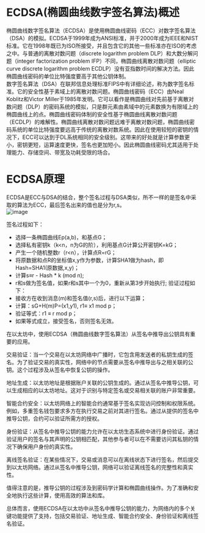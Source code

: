 # ECDSA(椭圆曲线数字签名算法)概述

椭圆曲线数字签名算法（ECDSA）是使用椭圆曲线密码（ECC）对数字签名算法（DSA）的模拟。ECDSA于1999年成为ANSI标准，并于2000年成为IEEE和NIST标准。它在1998年既已为ISO所接受，并且包含它的其他一些标准亦在ISO的考虑之中。与普通的离散对数问题（discrete logarithm problem DLP）和大数分解问题（integer factorization problem IFP）不同，椭圆曲线离散对数问题（elliptic curve discrete logarithm problem ECDLP）没有亚指数时间的解决方法。因此椭圆曲线密码的单位比特强度要高于其他公钥体制。<br>
数字签名算法（DSA）在联邦信息处理标准FIPS中有详细论述，称为数字签名标准。它的安全性基于素域上的离散对数问题。椭圆曲线密码（ECC）由Neal Koblitz和Victor Miller于1985年发明。它可以看作是椭圆曲线对先前基于离散对数问题（DLP）的密码系统的模拟，只是群元素由素域中的元素数换为有限域上的椭圆曲线上的点。椭圆曲线密码体制的安全性基于椭圆曲线离散对数问题（ECDLP）的难解性。椭圆曲线离散对数问题远难于离散对数问题，椭圆曲线密码系统的单位比特强度要远高于传统的离散对数系统。因此在使用较短的密钥的情况下，ECC可以达到于DL系统相同的安全级别。这带来的好处就是计算参数更小，密钥更短，运算速度更快，签名也更加短小。因此椭圆曲线密码尤其适用于处理能力、存储空间、带宽及功耗受限的场合。<br>
# ECDSA原理

ECDSA是ECC与DSA的结合，整个签名过程与DSA类似，所不一样的是签名中采取的算法为ECC，最后签名出来的值也是分为r,s。<br>
![image](https://github.com/Ashl703/group-xx/assets/138503504/0c327f04-9c7c-4787-b4f7-29232addd413)

签名过程如下：<br>
* 选择一条椭圆曲线Ep(a,b)，和基点G；
* 选择私有密钥k（k<n，n为G的阶），利用基点G计算公开密钥K=kG；
* 产生一个随机整数r（r<n），计算点R=rG；
* 将原数据和点R的坐标值x,y作为参数，计算SHA1做为hash，即Hash=SHA1(原数据,x,y)；
* 计算s≡r - Hash * k (mod n);
* r和s做为签名值，如果r和s其中一个为0，重新从第3步开始执行;
验证过程如下：<br>
* 接收方在收到消息(m)和签名值(r,s)后，进行以下运算；
* 计算：sG+H(m)P=(x1,y1), r1≡ x1 mod p；
* 验证等式：r1 ≡ r mod p；
* 如果等式成立，接受签名，否则签名无效。


在以太坊中，使用ECDSA（椭圆曲线数字签名算法）从签名中推导出公钥具有重要的应用。

交易验证：当一个交易在以太坊网络中广播时，它包含用发送者的私钥生成的签名。为了验证交易的真实性，网络中的节点需要从签名中推导出与之相关联的公钥。这个过程涉及从签名中恢复公钥的操作。

地址生成：以太坊地址是根据账户关联的公钥生成的。通过从签名中推导公钥，可以生成相应的以太坊地址。这对于识别与特定签名或交易相关联的账户非常重要。

智能合约安全：以太坊网络上的智能合约通常基于签名实现访问控制和权限系统。例如，多重签名钱包要求多方在执行交易之前对其进行签名。通过从提供的签名中推导公钥，合约可以验证所需方的授权。

身份验证：从签名中推导公钥的能力允许在以太坊生态系统中进行身份验证。通过验证用户的签名与其声明的公钥相匹配，其他参与者可以在不需要访问其私钥的情况下确保用户身份的真实性。

离线签名验证：在某些情况下，交易或消息可以在离线状态下进行签名，然后提交到以太坊网络。通过从签名中推导公钥，网络可以验证离线签名的完整性和真实性。

值得注意的是，推导公钥的过程涉及到密码学计算和椭圆曲线操作。为了准确和安全地执行这些计算，使用高效的算法和库。

总体而言，使用ECDSA在以太坊中从签名中推导公钥的能力，为网络内的多个关键功能提供了支持，包括交易验证、地址生成、智能合约安全、身份验证和离线签名验证。
